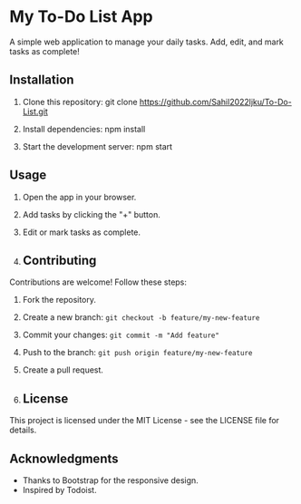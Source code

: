 # My To-Do List App

A simple web application to manage your daily tasks. Add, edit, and mark tasks as complete!
## Installation

1. Clone this repository:
git clone https://github.com/Sahil2022ljku/To-Do-List.git

2. Install dependencies:
npm install

3. Start the development server:
npm start

## Usage

1. Open the app in your browser.
2. Add tasks by clicking the "+" button.
3. Edit or mark tasks as complete.
   
5. ## Contributing

Contributions are welcome! Follow these steps:

1. Fork the repository.
2. Create a new branch: `git checkout -b feature/my-new-feature`
3. Commit your changes: `git commit -m "Add feature"`
4. Push to the branch: `git push origin feature/my-new-feature`
5. Create a pull request.

6. ## License

This project is licensed under the MIT License - see the LICENSE file for details.

## Acknowledgments

- Thanks to Bootstrap for the responsive design.
- Inspired by Todoist.
